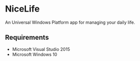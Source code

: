 # NiceLife

An Universal Windows Platform app for managing your daily life.

## Requirements
- Microsoft Visual Studio 2015 
- Microsoft Windows 10
